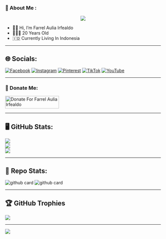 ### :rocket: About Me :
<p align="center">
<img src="https://i.ibb.co.com/NtBxrm3/3f7a1f1beaa402b09bb3cdcfd4545a3e.jpg"/>
</p>

- 👋🏻 Hi, I’m Farrel Aulia Irfealdo
- 👨🏻‍🦱 20 Years Old
- 🇮🇩 Currently Living In Indonesia

---

## 🌐 Socials:
[![Facebook](https://img.shields.io/badge/Facebook-%231877F2.svg?logo=Facebook&logoColor=white)](https://facebook.com/farelelite) 
[![Instagram](https://img.shields.io/badge/Instagram-%23E4405F.svg?logo=Instagram&logoColor=white)](https://instagram.com/farrelauliairfealdo_)
[![Pinterest](https://img.shields.io/badge/Pinterest-%23E60023.svg?logo=Pinterest&logoColor=white)](https://pinterest.com/farrelauliairfealdo)
[![TikTok](https://img.shields.io/badge/TikTok-%23000000.svg?logo=TikTok&logoColor=white)](https://tiktok.com/@farrel.aulia.irfealdo)
[![YouTube](https://img.shields.io/badge/YouTube-%23FF0000.svg?logo=YouTube&logoColor=white)](https://youtube.com/@Tenka-MD) 

---

### :rocket: Donate Me:
<a href="https://saweria.co/nullxd" target="_blank"><img src="https://user-images.githubusercontent.com/26188697/180601310-e82c63e4-412b-4c36-b7b5-7ba713c80380.png" alt="Donate For Farrel Aulia Irfealdo" height="41" width="174"></a>

---

## 🖥️ GitHub Stats:
![](https://github-readme-stats.vercel.app/api?username=farrelauliairfealdo&theme=radical&hide_border=false&include_all_commits=true&count_private=true)<br/>
![](https://github-readme-streak-stats.herokuapp.com/?user=farrelauliairfealdo&theme=radical&hide_border=false)<br/>
![](https://github-readme-stats.vercel.app/api/top-langs/?username=farrelauliairfealdo&theme=radical&hide_border=false&include_all_commits=true&count_private=true&layout=compact)

---

## 🚀 Repo Stats:
![github card](https://github-readme-stats.vercel.app/api/pin/?username=farrelauliairfealdo&repo=neoxr-bot&theme=radical)
![github card](https://github-readme-stats.vercel.app/api/pin/?username=farrelauliairfealdo&repo=v4.0-rc-beta&theme=radical)

---

## 🏆 GitHub Trophies
![](https://github-profile-trophy.vercel.app/?username=farrelauliairfealdo&theme=radical&no-frame=false&no-bg=false&margin-w=4)

---
[![](https://visitcount.itsvg.in/api?id=farrelauliairfealdo&icon=10&color=0)](https://visitcount.itsvg.in)
